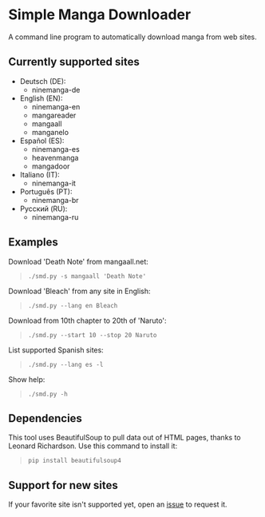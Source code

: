 # Simple Manga Downloader

A command line program to automatically download manga from web sites.

## Currently supported sites
* Deutsch (DE):
  * ninemanga-de
* English (EN):
  * ninemanga-en
  * mangareader
  * mangaall
  * manganelo
* Español (ES):
  * ninemanga-es
  * heavenmanga
  * mangadoor
* Italiano (IT):
  * ninemanga-it
* Português (PT):
  * ninemanga-br
* Русский (RU):
  * ninemanga-ru

## Examples
Download 'Death Note' from mangaall.net:
> `./smd.py -s mangaall 'Death Note'`

Download 'Bleach' from any site in English:
> `./smd.py --lang en Bleach`

Download from 10th chapter to 20th of 'Naruto':
> `./smd.py --start 10 --stop 20 Naruto`

List supported Spanish sites:
> `./smd.py --lang es -l`

Show help:
> `./smd.py -h`

## Dependencies
This tool uses BeautifulSoup to pull data out of HTML pages, thanks to Leonard Richardson. Use this command to install it:
> `pip install beautifulsoup4`

## Support for new sites
If your favorite site isn't supported yet, open an [issue](https://github.com/adbenitez/jNotifyOSD/issues/new) to request it.
